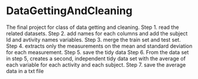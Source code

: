 # DataGettingAndCleaning
The final project for class of data getting and cleaning.
Step 1. read the related datasets.
Step 2. add names for each columns and add the subject Id and avtivity names variables.
Step 3. merge the train set and test set.
Step 4. extracts only the measurements on the mean and standard deviation for each measurement.
Step 5. save the tidy data
Step 6. From the data set in step 5, creates a second, independent tidy data set with the average of each variable for each activity and each subject.
Step 7. save the average data in a txt file


